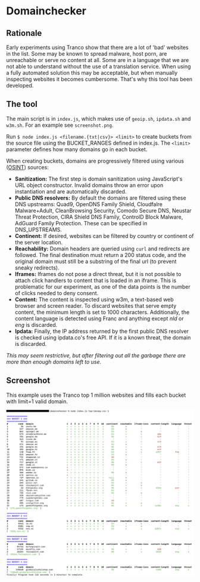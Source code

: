 # Domainchecker
## Rationale
Early experiments using Tranco show that there are a lot of 'bad' websites in the list. Some may be known to spread malware, host porn, are unreachable or serve no content at all. Some are in a language that we are not able to understand without the use of a translation service. When using a fully automated solution this may be acceptable, but when manually inspecting websites it becomes cumbersome. That's why this tool has been developed.

## The tool
The main script is in `index.js`, which makes use of `geoip.sh`, `ipdata.sh` and `w3m.sh`.
For an example see `screenshot.png`.

Run `$ node index.js <filename.{txt|csv}> <limit>` to create buckets from the source file using the BUCKET_RANGES defined in index.js. The `<limit>` parameter defines how many domains go in each bucket.

When creating buckets, domains are progressively filtered using various ([OSINT](https://en.wikipedia.org/wiki/Open-source_intelligence)) sources:
- **Sanitization:** The first step is domain sanitization using JavaScript's URL object constructor. Invalid domains throw an error upon instantiation and are automatically discarded.
- **Public DNS resolvers:** By default the domains are filtered using these DNS upstreams: Quad9, OpenDNS Family Shield, Cloudfalre Malware+Adult, CleanBrowsing Security, Comodo Secure DNS, Neustar Threat Protection, CIRA Shield DNS Family, ControlD Block Malware, AdGuard Family Protection. These can be specified in DNS_UPSTREAMS.
- **Continent:** If desired, websites can be filtered by country or continent of the server location.
- **Reachability:** Domain headers are queried using `curl` and redirects are followed. The final destination must return a 200 status code, and the original domain must still be a substring of the final url (to prevent sneaky redirects).
- **Iframes:** Iframes do not pose a direct threat, but it is not possible to attach click handlers to content that is loaded in an iframe. This is problematic for our experiment, as one of the data points is the number of clicks needed to deny consent.
- **Content:** The content is inspected using w3m, a text-based web browser and screen reader. To discard websites that serve empty content, the minimum length is set to 1000 characters. Additionally, the content language is detected using Franc and anything except *nld* or *eng* is discarded.
- **Ipdata:** Finally, the IP address returned by the first public DNS resolver is checked using ipdata.co's free API. If it is a known threat, the domain is discarded.

*This may seem restrictive, but after filtering out all the garbage there are more than enough domains left to use.*

## Screenshot
This example uses the Tranco top 1 million websites and fills each bucket with limit=1 valid domain.


![screenshot](https://github.com/koenberkhout/Dark-Patterns-Cookie-Helper/blob/main/tools/domainchecker/screenshot.png?raw=true)
